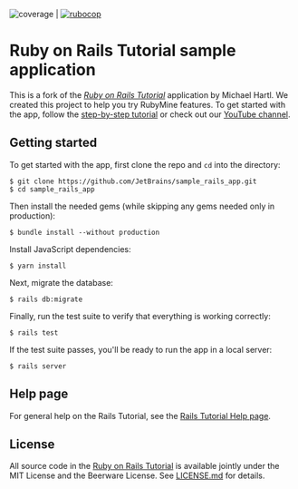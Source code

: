 ![coverage](https://github.com/guidocollino/sample_rails_app/actions/workflows/rspec.yml/coverage.svg?event=push) | 
[![rubocop](https://github.com/guidocollino/sample_rails_app/actions/workflows/rubocop.yml/badge.svg?event=push)](https://github.com/guidocollino/sample_rails_app/actions/workflows/rubocop.yml)

# Ruby on Rails Tutorial sample application

This is a fork of the [*Ruby on Rails Tutorial*](http://www.railstutorial.org/) application by Michael Hartl. 
We created this project to help you try RubyMine features.
To get started with the app, follow the [step-by-step tutorial](https://www.jetbrains.com/help/ruby/get-started.html) 
or check out our [YouTube channel](https://www.youtube.com/playlist?list=PLQ176FUIyIUanO72dRf6lOefKIznviKKJ).

## Getting started

To get started with the app, first clone the repo and `cd` into the directory:

```
$ git clone https://github.com/JetBrains/sample_rails_app.git 
$ cd sample_rails_app
```

Then install the needed gems (while skipping any gems needed only in production):

```
$ bundle install --without production
```

Install JavaScript dependencies:

```
$ yarn install
```

Next, migrate the database:

```
$ rails db:migrate
```

Finally, run the test suite to verify that everything is working correctly:

```
$ rails test
```

If the test suite passes, you'll be ready to run the app in a local server:

```
$ rails server
```

## Help page

For general help on the Rails Tutorial, see the [Rails Tutorial Help page](https://www.railstutorial.org/help).

## License

All source code in the [Ruby on Rails Tutorial](https://www.railstutorial.org/)
is available jointly under the MIT License and the Beerware License. See
[LICENSE.md](LICENSE.md) for details.
